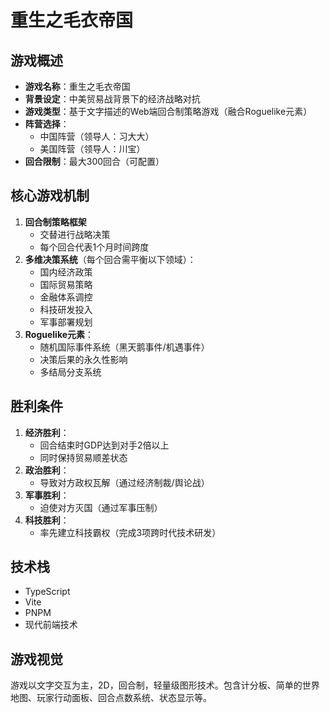 # 重生之毛衣帝国

## 游戏概述
- **游戏名称**：重生之毛衣帝国
- **背景设定**：中美贸易战背景下的经济战略对抗
- **游戏类型**：基于文字描述的Web端回合制策略游戏（融合Roguelike元素）
- **阵营选择**：
  - 中国阵营（领导人：习大大）
  - 美国阵营（领导人：川宝）
- **回合限制**：最大300回合（可配置）

## 核心游戏机制
1. **回合制策略框架**
   - 交替进行战略决策
   - 每个回合代表1个月时间跨度
2. **多维决策系统**（每个回合需平衡以下领域）：
   - 国内经济政策
   - 国际贸易策略
   - 金融体系调控
   - 科技研发投入
   - 军事部署规划
3. **Roguelike元素**：
   - 随机国际事件系统（黑天鹅事件/机遇事件）
   - 决策后果的永久性影响
   - 多结局分支系统

## 胜利条件
1. **经济胜利**：
   - 回合结束时GDP达到对手2倍以上
   - 同时保持贸易顺差状态
2. **政治胜利**：
   - 导致对方政权瓦解（通过经济制裁/舆论战）
3. **军事胜利**：
   - 迫使对方灭国（通过军事压制）
4. **科技胜利**：
   - 率先建立科技霸权（完成3项跨时代技术研发）

## 技术栈
- TypeScript
- Vite
- PNPM
- 现代前端技术

## 游戏视觉
游戏以文字交互为主，2D，回合制，轻量级图形技术。包含计分板、简单的世界地图、玩家行动面板、回合点数系统、状态显示等。